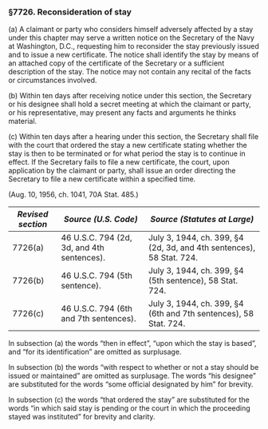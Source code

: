 ### §7726. Reconsideration of stay ###

(a) A claimant or party who considers himself adversely affected by a stay under this chapter may serve a written notice on the Secretary of the Navy at Washington, D.C., requesting him to reconsider the stay previously issued and to issue a new certificate. The notice shall identify the stay by means of an attached copy of the certificate of the Secretary or a sufficient description of the stay. The notice may not contain any recital of the facts or circumstances involved.

(b) Within ten days after receiving notice under this section, the Secretary or his designee shall hold a secret meeting at which the claimant or party, or his representative, may present any facts and arguments he thinks material.

(c) Within ten days after a hearing under this section, the Secretary shall file with the court that ordered the stay a new certificate stating whether the stay is then to be terminated or for what period the stay is to continue in effect. If the Secretary fails to file a new certificate, the court, upon application by the claimant or party, shall issue an order directing the Secretary to file a new certificate within a specified time.

(Aug. 10, 1956, ch. 1041, 70A Stat. 485.)

|*Revised section*|           *Source (U.S. Code)*           |                    *Source (Statutes at Large)*                    |
|-----------------|------------------------------------------|--------------------------------------------------------------------|
|     7726(a)     |46 U.S.C. 794 (2d, 3d, and 4th sentences).|July 3, 1944, ch. 399, §4 (2d, 3d, and 4th sentences), 58 Stat. 724.|
|     7726(b)     |      46 U.S.C. 794 (5th sentence).       |      July 3, 1944, ch. 399, §4 (5th sentence), 58 Stat. 724.       |
|     7726(c)     |  46 U.S.C. 794 (6th and 7th sentences).  |  July 3, 1944, ch. 399, §4 (6th and 7th sentences), 58 Stat. 724.  |

In subsection (a) the words “then in effect”, “upon which the stay is based”, and “for its identification” are omitted as surplusage.

In subsection (b) the words “with respect to whether or not a stay should be issued or maintained” are omitted as surplusage. The words “his designee” are substituted for the words “some official designated by him” for brevity.

In subsection (c) the words “that ordered the stay” are substituted for the words “in which said stay is pending or the court in which the proceeding stayed was instituted” for brevity and clarity.